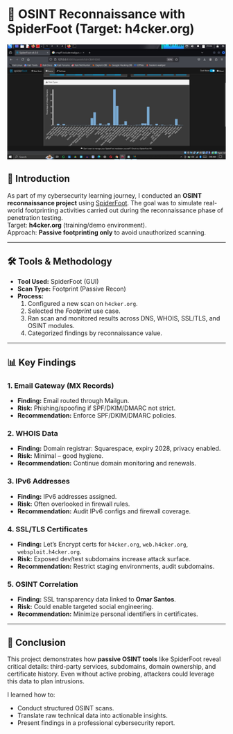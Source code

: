 # 🔎 OSINT Reconnaissance with SpiderFoot (Target: h4cker.org)


![data page for h4cker.org](https://github.com/Fabelt14/Pen-Testing-Journey/blob/5dbd8ce18b997b3b648fc23081404c775cbd6132/Reconnaissance/Images/data%20page.jpg)


## 📌 Introduction
As part of my cybersecurity learning journey, I conducted an **OSINT reconnaissance project** using [SpiderFoot](https://www.spiderfoot.net/). The goal was to simulate real-world footprinting activities carried out during the reconnaissance phase of penetration testing.  
Target: **h4cker.org** (training/demo environment).  
Approach: **Passive footprinting only** to avoid unauthorized scanning.

---

## 🛠️ Tools & Methodology
- **Tool Used:** SpiderFoot (GUI)
- **Scan Type:** Footprint (Passive Recon)
- **Process:**
  1. Configured a new scan on `h4cker.org`.
  2. Selected the *Footprint* use case.
  3. Ran scan and monitored results across DNS, WHOIS, SSL/TLS, and OSINT modules.
  4. Categorized findings by reconnaissance value.

---

## 📊 Key Findings

### 1. Email Gateway (MX Records)
- **Finding:** Email routed through Mailgun.
- **Risk:** Phishing/spoofing if SPF/DKIM/DMARC not strict.
- **Recommendation:** Enforce SPF/DKIM/DMARC policies.

### 2. WHOIS Data
- **Finding:** Domain registrar: Squarespace, expiry 2028, privacy enabled.
- **Risk:** Minimal – good hygiene.
- **Recommendation:** Continue domain monitoring and renewals.

### 3. IPv6 Addresses
- **Finding:** IPv6 addresses assigned.
- **Risk:** Often overlooked in firewall rules.
- **Recommendation:** Audit IPv6 configs and firewall coverage.

### 4. SSL/TLS Certificates
- **Finding:** Let’s Encrypt certs for `h4cker.org`, `web.h4cker.org`, `websploit.h4cker.org`.
- **Risk:** Exposed dev/test subdomains increase attack surface.
- **Recommendation:** Restrict staging environments, audit subdomains.

### 5. OSINT Correlation
- **Finding:** SSL transparency data linked to **Omar Santos**.
- **Risk:** Could enable targeted social engineering.
- **Recommendation:** Minimize personal identifiers in certificates.

---

## 🚀 Conclusion
This project demonstrates how **passive OSINT tools** like SpiderFoot reveal critical details: third-party services, subdomains, domain ownership, and certificate history. Even without active probing, attackers could leverage this data to plan intrusions.  

I learned how to:  
- Conduct structured OSINT scans.  
- Translate raw technical data into actionable insights.  
- Present findings in a professional cybersecurity report.  

